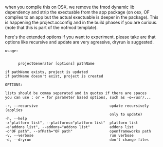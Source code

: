 when you compile this on OSX, we remove the fmod dynamic lib dependency and strip the exectuable from the app package (on osx, OF compiles to an app but the actual exectuable is deeper in the package).  This is happening the project.xcconfig and in the build phases if you are curious.   (note that this is part of the nofmod template).

here's the extended options if you want to experiment.  please take are that options like recursive and update are very agressive, dryrun is suggested.


	usage:


	      projectGenerator [options] pathName

	if pathName exists, project is updated
	if pathName doesn't exist, project is created

	OPTIONS:

	lists should be comma seperated and in quotes if there are spaces
	you can use : or = for parameter based options, such as -o=/usr/...

	-r, --recursive                                 update recursively (applies
	                                                only to update)
	-h, --help
	-x"platform list", --platforms="platform list"  platform list
	-a"addons list", --addons="addons list"         addons list
	-o"OF path", --ofPath="OF path"                 openframeworks path
	-v, --verbose                                   run verbose
	-d, --dryrun                                    don't change files
